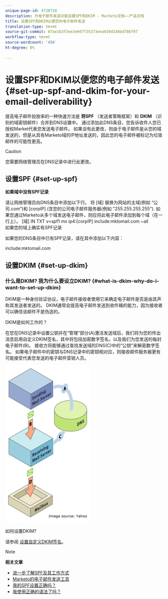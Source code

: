```yaml
---
unique-page-id: 4720710
description: 为电子邮件发送功能设置SPF和DKIM - Marketo文档——产品文档
title: 设置SPF和DKIM以便您的电子邮件发送
translation-type: tm+mt
source-git-commit: 07ae1b3f3ee3e9d7f35373eea039d336bd786f97
workflow-type: tm+mt
source-wordcount: '456'
ht-degree: 0%

---
```



# 设置SPF和DKIM以便您的电子邮件发送 {#set-up-spf-and-dkim-for-your-email-deliverability}

提高电子邮件投放率的一种快速方法是 **将SPF** （发送者策略框架）和 **DKIM** （识别的域密钥邮件）合并到DNS设置中。 通过添加此DNS条目，您告诉收件人您已授权Market代表您发送电子邮件。 如果没有此更改，则由于电子邮件是从您的域发送的，但是从具有Marketo域的IP地址发送的，因此您的电子邮件被标记为垃圾邮件的可能性更高。

>[!CAUTION]
>
>您需要网络管理员在DNS记录中进行此更改。

## 设置SPF {#set-up-spf}

**如果域中没有SPF记录**

请让网络管理员向DNS条目中添加以下行。 将 [域] 替换为网站的主域(例如 “公司.com”)和 [corpIP] (含您的公司电子邮件服务器(例如 &quot;255.255.255.255&quot;). 如果您通过Marketo从多个域发送电子邮件，则应将此电子邮件添加到每个域（在一行上）。
[域] IN TXT v=spf1 mx ip4:[corpIP] include:mktomail.com ~all\
如果您的域上确实有SPF记录

如果您的DNS条目中已有SPF记录，请在其中添加以下内容：

include:mktomail.com

## 设置DKIM {#set-up-dkim}

### 什么是DKIM? 我为什么要设立DKIM? {#what-is-dkim-why-do-i-want-to-set-up-dkim}

DKIM是一种身份验证协议，电子邮件接收者使用它来确定电子邮件是否是由其声称其发送者发送的。 DKIM通常会提高电子邮件发送到收件箱的能力，因为接收者可以确信该邮件不是伪造的。

DKIM是如何工作的？

在您在DNS记录中设置公钥并在“管理”部分(A)激活发送域后，我们将为您的传出消息启用自定义DKIM签名，其中将包括加密数字签名，以及我们为您发送的每封电子邮件(B)。 接收方将能够通过查找发送域的DNS(C)中的“公钥”来解密数字签名。 如果电子邮件中的密钥与DNS记录中的密钥相对应，则接收邮件服务器更有可能接受代表您发送的电子邮件营销人员。

![](assets/image2015-1-12-13-3a56-3a55.png)

如何设置DKIM?

请参阅 [设置自定义DKIM签名](set-up-a-custom-dkim-signature.md)。

>[!NOTE]
>
>**相关文章**
>
>* [进一步了解SPF及其工作方式](http://www.open-spf.org/Introduction/)
>* [Marketo的电子邮件发送工具](https://www.marketo.com/software/email-marketing/email-deliverability/)
>* [我的SPF设置正确吗？](http://www.kitterman.com/spf/validate.html)
>* [我使用正确的语法了吗？](http://www.open-spf.org/SPF_Record_Syntax/)

>



